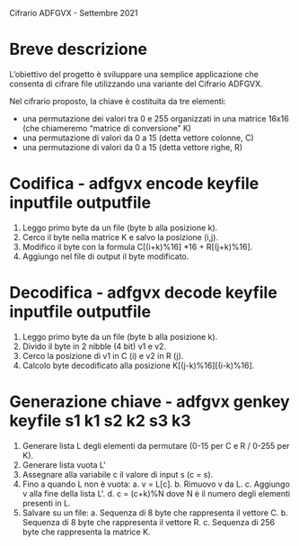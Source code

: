 Cifrario ADFGVX - Settembre 2021

# Breve descrizione

L’obiettivo del progetto è sviluppare una semplice applicazione che consenta di cifrare file utilizzando una variante
del Cifrario ADFGVX.

Nel cifrario proposto, la chiave è costituita da tre elementi:

- una permutazione dei valori tra 0 e 255 organizzati in una matrice 16x16 (che chiameremo “matrice di conversione” K)
- una permutazione di valori da 0 a 15 (detta vettore colonne, C)
- una permutazione di valori da 0 a 15 (detta vettore righe, R)

# Codifica - adfgvx encode keyfile inputfile outputfile

1. Leggo primo byte da un file (byte b alla posizione k).
2. Cerco il byte nella matrice K e salvo la posizione (i,j).
3. Modifico il byte con la formula C[(i+k)%16] *16 + R[(j+k)%16].
4. Aggiungo nel file di output il byte modificato.

# Decodifica - adfgvx decode keyfile inputfile outputfile

1. Leggo primo byte da un file (byte b alla posizione k).
2. Divido il byte in 2 nibble (4 bit) v1 e v2.
3. Cerco la posizione di v1 in C (i) e v2 in R (j).
4. Calcolo byte decodificato alla posizione K[(j-k)%16][(i-k)%16].

# Generazione chiave - adfgvx genkey keyfile s1 k1 s2 k2 s3 k3

1. Generare lista L degli elementi da permutare (0-15 per C e R / 0-255 per K).
2. Generare lista vuota L'
3. Assegnare alla variabile c il valore di input s (c = s).
4. Fino a quando L non è vuota:
   a. v = L[c]. b. Rimuovo v da L. c. Aggiungo v alla fine della lista L'. d. c = (c+k)%N dove N è il numero degli
   elementi presenti in L.
5. Salvare su un file:
   a. Sequenza di 8 byte che rappresenta il vettore C. b. Sequenza di 8 byte che rappresenta il vettore R. c. Sequenza
   di 256 byte che rappresenta la matrice K.